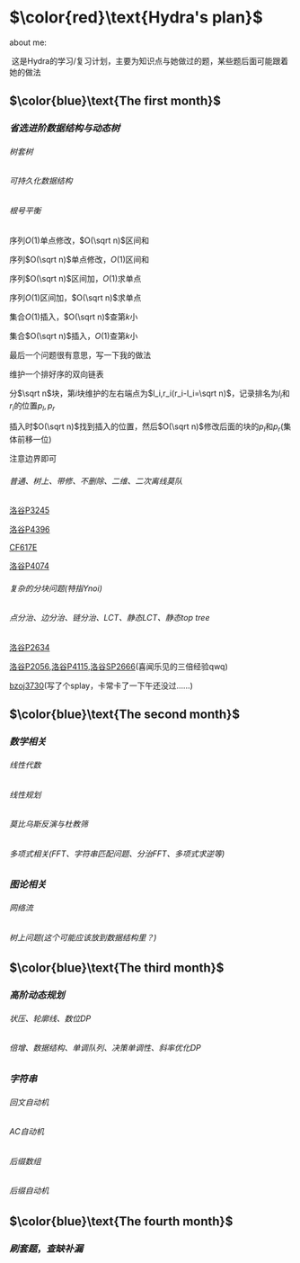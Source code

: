 # $\color{red}\text{Hydra's plan}$

about me:

​	这是$\text{Hydra}$的学习/复习计划，主要为知识点与她做过的题，某些题后面可能跟着她的做法

## $\color{blue}\text{The first month}$

### $省选进阶数据结构与动态树$

###### 树套树

###### 可持久化数据结构

###### 根号平衡

序列$O(1)$单点修改，$O(\sqrt n)$区间和

序列$O(\sqrt n)$单点修改，$O(1)$区间和

序列$O(\sqrt n)$区间加，$O(1)$求单点

序列$O(1)$区间加，$O(\sqrt n)$求单点

集合$O(1)$插入，$O(\sqrt n)$查第$k$小

集合$O(\sqrt n)$插入，$O(1)$查第$k$小



最后一个问题很有意思，写一下我的做法

维护一个排好序的双向链表

分$\sqrt n$块，第$i$块维护的左右端点为$l_i,r_i(r_i-l_i=\sqrt n)$，记录排名为$l_i$和$r_i$的位置$p_l,p_r$

插入时$O(\sqrt n)$找到插入的位置，然后$O(\sqrt n)$修改后面的块的$p_l$和$p_r$(集体前移一位)

注意边界即可

###### 普通、树上、带修、不删除、二维、二次离线莫队

[洛谷P3245](https://www.luogu.com.cn/problem/P3245)

[洛谷P4396](https://www.luogu.com.cn/problem/P4396)

[CF617E](http://codeforces.com/contest/617/problem/E)

[洛谷P4074](https://www.luogu.com.cn/problem/P4074)

###### 复杂的分块问题(特指$\text{Ynoi}$)

###### 点分治、边分治、链分治、$\text{LCT}$、静态$\text{LCT}$、静态$\text{top tree}$

[洛谷P2634](https://www.luogu.com.cn/problem/P2634)

[洛谷P2056](https://www.luogu.com.cn/problem/P2056),[洛谷P4115](https://www.luogu.com.cn/problem/P4115),[洛谷SP2666](https://www.luogu.com.cn/problem/SP2666)(喜闻乐见的三倍经验qwq)

[bzoj3730](https://lydsy.com/JudgeOnline/problem.php?id=3730)(写了个splay，卡常卡了一下午还没过……)

## $\color{blue}\text{The second month}$

### $数学相关$

###### 线性代数

###### 线性规划

###### 莫比乌斯反演与杜教筛

###### 多项式相关($\text{FFT}$、字符串匹配问题、分治$\text{FFT}$、多项式求逆等)

### $图论相关$

###### 网络流

###### 树上问题(这个可能应该放到数据结构里？)

## $\color{blue}\text{The third month}$

### $高阶动态规划$

###### 状压、轮廓线、数位DP

###### 倍增、数据结构、单调队列、决策单调性、斜率优化DP

### $字符串$

###### 回文自动机

###### AC自动机

###### 后缀数组

###### 后缀自动机

## $\color{blue}\text{The fourth month}$

### $\displaystyle 刷套题，查缺补漏$

